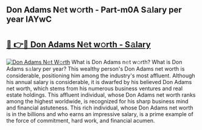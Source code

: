 ## Don Adams N𝚎t w𝚘rth - Part-m0A S𝚊lary per year lAYwC

# <h2><a href="http://gc36k4.nevu.top/?p=Don+Adams">🔗 👉🔴 Don Adams N𝚎t w𝚘rth - S𝚊lary</a></h2>

[![Don Adams N𝚎t W𝚘rth](https://i.imgur.com/Oavwk0R.jpeg)](http://gc36k4.nevu.top/?p=Don+Adams)
What is Don Adams n𝚎t w𝚘rth? What is Don Adams s𝚊lary per year?
This wealthy person's Don Adams net worth is considerable, positioning him among the industry's most affluent. Although his annual salary is considerable, it is dwarfed by his believed Don Adams net worth, which stems from his numerous business ventures and real estate holdings. This affluent individual, whose Don Adams net worth ranks among the highest worldwide, is recognized for his sharp business mind and financial astuteness. This rich individual, whose Don Adams net worth is in the billions and who earns an impressive salary, is a prime example of the force of commitment, hard work, and financial acumen.
